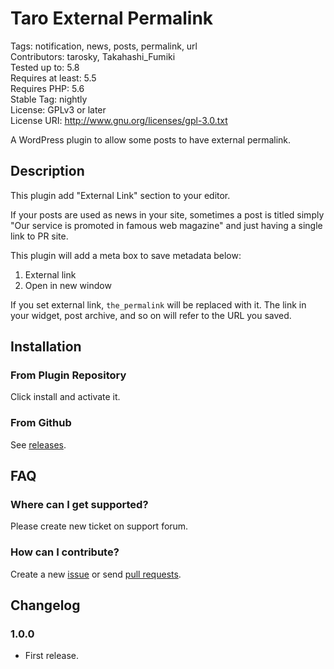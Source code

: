 # Taro External Permalink


Tags: notification, news, posts, permalink, url  
Contributors: tarosky, Takahashi_Fumiki  
Tested up to: 5.8  
Requires at least: 5.5  
Requires PHP: 5.6  
Stable Tag: nightly  
License: GPLv3 or later  
License URI: http://www.gnu.org/licenses/gpl-3.0.txt

A WordPress plugin to allow some posts to have external permalink.

## Description

This plugin add "External Link" section to your editor.

If your posts are used as news in your site, sometimes a post is titled simply "Our service is promoted in famous web magazine" and just having a single link to PR site.

This plugin will add a meta box to save metadata below:

1. External link
2. Open in new window

If you set external link, `the_permalink` will be replaced with it. The link in your widget, post archive, and so on will refer to the URL you saved.

## Installation

### From Plugin Repository

Click install and activate it.

### From Github

See [releases](https://github.com/tarosky/taro-external-permalink/releases).

## FAQ

### Where can I get supported?

Please create new ticket on support forum.

### How can I contribute?

Create a new [issue](https://github.com/tarosky/taro-external-permalink/issues) or send [pull requests](https://github.com/tarosky/taro-external-permalink/pulls).

## Changelog


### 1.0.0

* First release.
